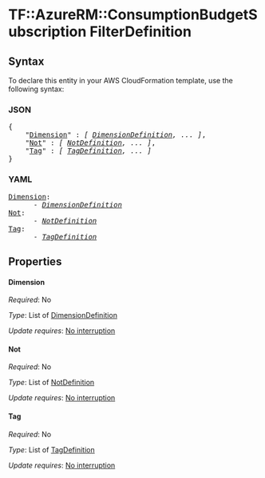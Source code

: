 # TF::AzureRM::ConsumptionBudgetSubscription FilterDefinition

## Syntax

To declare this entity in your AWS CloudFormation template, use the following syntax:

### JSON

<pre>
{
    "<a href="#dimension" title="Dimension">Dimension</a>" : <i>[ <a href="dimensiondefinition.md">DimensionDefinition</a>, ... ]</i>,
    "<a href="#not" title="Not">Not</a>" : <i>[ <a href="notdefinition.md">NotDefinition</a>, ... ]</i>,
    "<a href="#tag" title="Tag">Tag</a>" : <i>[ <a href="tagdefinition.md">TagDefinition</a>, ... ]</i>
}
</pre>

### YAML

<pre>
<a href="#dimension" title="Dimension">Dimension</a>: <i>
      - <a href="dimensiondefinition.md">DimensionDefinition</a></i>
<a href="#not" title="Not">Not</a>: <i>
      - <a href="notdefinition.md">NotDefinition</a></i>
<a href="#tag" title="Tag">Tag</a>: <i>
      - <a href="tagdefinition.md">TagDefinition</a></i>
</pre>

## Properties

#### Dimension

_Required_: No

_Type_: List of <a href="dimensiondefinition.md">DimensionDefinition</a>

_Update requires_: [No interruption](https://docs.aws.amazon.com/AWSCloudFormation/latest/UserGuide/using-cfn-updating-stacks-update-behaviors.html#update-no-interrupt)

#### Not

_Required_: No

_Type_: List of <a href="notdefinition.md">NotDefinition</a>

_Update requires_: [No interruption](https://docs.aws.amazon.com/AWSCloudFormation/latest/UserGuide/using-cfn-updating-stacks-update-behaviors.html#update-no-interrupt)

#### Tag

_Required_: No

_Type_: List of <a href="tagdefinition.md">TagDefinition</a>

_Update requires_: [No interruption](https://docs.aws.amazon.com/AWSCloudFormation/latest/UserGuide/using-cfn-updating-stacks-update-behaviors.html#update-no-interrupt)

